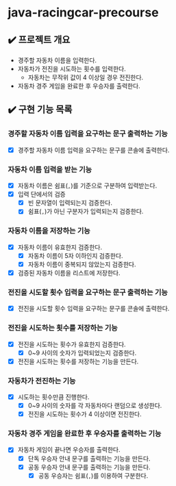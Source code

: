 # java-racingcar-precourse

## ✔️ 프로젝트 개요
- 경주할 자동차 이름을 입력한다.
- 자동차가 전진을 시도하는 횟수를 입력한다.
  - 자동차는 무작위 값이 4 이상일 경우 전진한다.
- 자동차 경주 게임을 완료한 후 우승자를 출력한다.

## ✔️ 구현 기능 목록

### 경주할 자동차 이름 입력을 요구하는 문구 출력하는 기능

- [x] 경주할 자동차 이름 입력을 요구하는 문구를 콘솔에 출력한다.

### 자동차 이름 입력을 받는 기능

- [x] 자동차 이름은 쉼표(`,`)를 기준으로 구분하여 입력받는다.
- [x] 입력 단에서의 검증
  - [x] 빈 문자열이 입력되는지 검증한다.
  - [x] 쉼표(`,`)가 아닌 구분자가 입력되는지 검증한다.

### 자동차 이름을 저장하는 기능
- [x] 자동차 이름이 유효한지 검증한다.
  - [x] 자동차 이름이 5자 이하인지 검증한다.
  - [x] 자동차 이름이 중복되지 않았는지 검증한다.
- [x] 검증된 자동차 이름을 리스트에 저장한다.

### 전진을 시도할 횟수 입력을 요구하는 문구 출력하는 기능

- [x] 전진을 시도할 횟수 입력을 요구하는 문구를 콘솔에 출력한다.

### 전진을 시도하는 횟수를 저장하는 기능

- [x] 전진을 시도하는 횟수가 유효한지 검증한다.
  - [x] 0~9 사이의 숫자가 입력되었는지 검증한다.
- [x] 전진을 시도하는 횟수를 저장하는 기능을 만든다.

### 자동차가 전진하는 기능

- [x] 시도하는 횟수만큼 진행한다. 
  - [x] 0~9 사이의 숫자를 각 자동차마다 랜덤으로 생성한다.
  - [x] 전진을 시도하는 횟수가 4 이상이면 전진한다.

### 자동차 경주 게임을 완료한 후 우승자를 출력하는 기능

- [x] 자동차 게임이 끝나면 우승자를 출력한다.
  - [x] 단독 우승자 안내 문구를 출력하는 기능을 만든다.
  - [x] 공동 우승자 안내 문구를 출력하는 기능을 만든다.
    - [x] 공동 우승자는 쉼표(`,`)를 이용하여 구분한다.